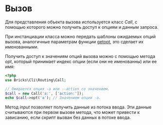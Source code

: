 # Вызов

Для представления объекта вызова используется класс _Call_, с помощью которого 
можно получить доступ к опциям и данным запроса.

При инстанциации класса можно передать шаблоны ожидаемых опций вызова, 
аналогичные параметрам функции [getopt][], это сделает их именованными.

Получить доступ к значениям опций вызова можно с помощью метода _opt_, который 
принимает индекс опции (если они не именованны) или ее имя:

```php
<?php
use Bricks\Cli\Routing\Call;

// Ожидается опция -a или --action со значением.
$call = new Call('a:', ['action:']);
echo $call->opt('a'); // Значением опции -a.
```

Метод _input_ позволяет получить данные из потока ввода. Эти данные считываются 
при первом вызове метода, что может привести к зависанию, если скрипт вызван без 
данных в потоке ввода.

[getopt]: http://php.net/manual/ru/function.getopt.php
